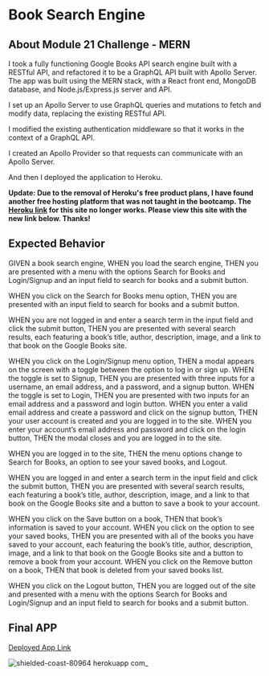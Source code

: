 # Book Search Engine

## About Module 21 Challenge - MERN

I took a fully functioning Google Books API search engine built with a RESTful API, and refactored it to be a GraphQL API built with Apollo Server. The app was built using the MERN stack, with a React front end, MongoDB database, and Node.js/Express.js server and API.

I set up an Apollo Server to use GraphQL queries and mutations to fetch and modify data, replacing the existing RESTful API.

I modified the existing authentication middleware so that it works in the context of a GraphQL API.

I created an Apollo Provider so that requests can communicate with an Apollo Server.

And then I deployed the application to Heroku.

**Update: Due to the removal of Heroku's free product plans, I have found another free hosting platform that was not taught in the bootcamp. The [Heroku link](https://shielded-coast-80964.herokuapp.com/) for this site no longer works. Please view this site with the new link below. Thanks!**

## Expected Behavior

GIVEN a book search engine, WHEN you load the search engine, THEN you are presented with a menu with the options Search for Books and Login/Signup and an input field to search for books and a submit button.

WHEN you click on the Search for Books menu option, THEN you are presented with an input field to search for books and a submit button.

WHEN you are not logged in and enter a search term in the input field and click the submit button, THEN you are presented with several search results, each featuring a book’s title, author, description, image, and a link to that book on the Google Books site.

WHEN you click on the Login/Signup menu option, THEN a modal appears on the screen with a toggle between the option to log in or sign up. WHEN the toggle is set to Signup, THEN you are presented with three inputs for a username, an email address, and a password, and a signup button. WHEN the toggle is set to Login, THEN you are presented with two inputs for an email address and a password and login button. WHEN you enter a valid email address and create a password and click on the signup button, THEN your user account is created and you are logged in to the site. WHEN you enter your account’s email address and password and click on the login button, THEN the modal closes and you are logged in to the site.

WHEN you are logged in to the site, THEN the menu options change to Search for Books, an option to see your saved books, and Logout.

WHEN you are logged in and enter a search term in the input field and click the submit button, THEN you are presented with several search results, each featuring a book’s title, author, description, image, and a link to that book on the Google Books site and a button to save a book to your account.

WHEN you click on the Save button on a book, THEN that book’s information is saved to your account. WHEN you click on the option to see your saved books, THEN you are presented with all of the books you have saved to your account, each featuring the book’s title, author, description, image, and a link to that book on the Google Books site and a button to remove a book from your account. WHEN you click on the Remove button on a book, THEN that book is deleted from your saved books list.

WHEN you click on the Logout button, THEN you are logged out of the site and presented with a menu with the options Search for Books and Login/Signup and an input field to search for books and a submit button.

## Final APP

[Deployed App Link](https://book-search-engine-wcg9.onrender.com/)

![shielded-coast-80964 herokuapp com_](https://user-images.githubusercontent.com/99151426/194615566-52ace664-338a-432a-bd4a-65d39562d151.png)
